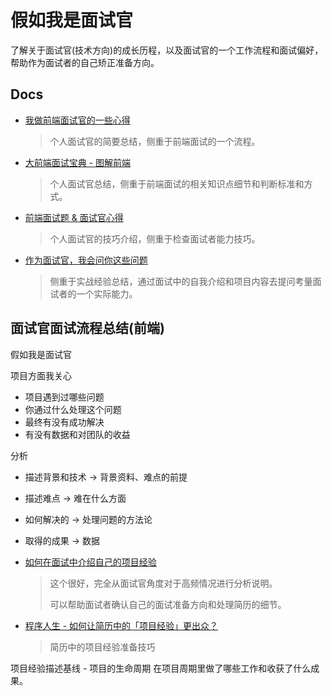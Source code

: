 # 假如我是面试官

了解关于面试官(技术方向)的成长历程，以及面试官的一个工作流程和面试偏好，帮助作为面试者的自己矫正准备方向。

## Docs

- [我做前端面试官的一些心得](https://borninsummer.com/2018/04/23/some-thoughts-on-being-a-web-front-end-interviewer/)
  > 个人面试官的简要总结，侧重于前端面试的一个流程。
- [大前端面试宝典 - 图解前端](https://lucifer.ren/fe-interview/#/)
  > 个人面试官总结，侧重于前端面试的相关知识点细节和判断标准和方式。
- [前端面试题 & 面试官心得](https://www.doumiao.net/blog/214854)
  > 个人面试官的技巧介绍，侧重于检查面试者能力技巧。
- [作为面试官，我会问你这些问题](https://juejin.cn/post/7111608627047186446)
  > 侧重于实战经验总结，通过面试中的自我介绍和项目内容去提问考量面试者的一个实际能力。

## 面试官面试流程总结(前端)

假如我是面试官

项目方面我关心

- 项目遇到过哪些问题
- 你通过什么处理这个问题
- 最终有没有成功解决
- 有没有数据和对团队的收益

分析

- 描述背景和技术 -> 背景资料、难点的前提
- 描述难点 -> 难在什么方面
- 如何解决的 -> 处理问题的方法论
- 取得的成果 -> 数据

- [如何在面试中介绍自己的项目经验](https://www.cnblogs.com/JavaArchitect/p/7586949.html)
  > 这个很好，完全从面试官角度对于高频情况进行分析说明。
  >
  > 可以帮助面试者确认自己的面试准备方向和处理简历的细节。
- [程序人生 - 如何让简历中的「项目经验」更出众？](https://developer.aliyun.com/article/936926)
  > 简历中的项目经验准备技巧

项目经验描述基线 - 项目的生命周期
在项目周期里做了哪些工作和收获了什么成果。
